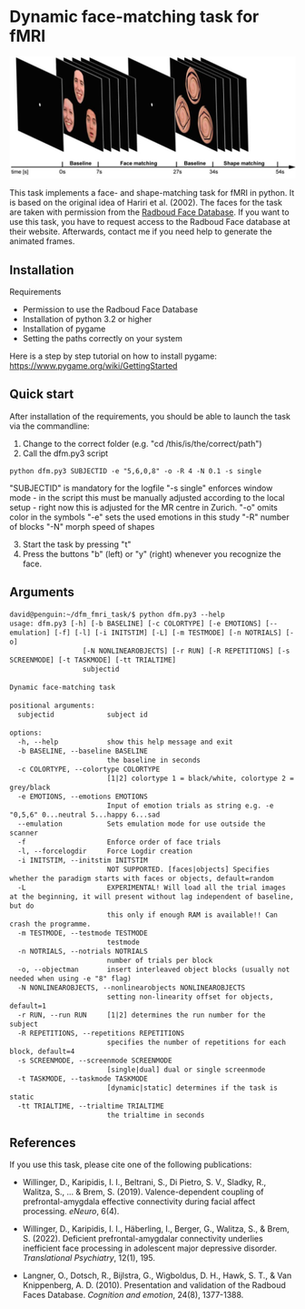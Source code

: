 # Dynamic face-matching task for fMRI

![Overview](https://raw.githubusercontent.com/da-wi/dfm_fmri_task/master/instruction/dfm_fmri_task.png)

This task implements a face- and shape-matching task for fMRI in python. It is based on the original idea of Hariri et al. (2002). The faces for the task are taken with permission from the [Radboud Face Database](https://rafd.socsci.ru.nl/). If you want to use this task, you have to request access to the Radboud Face database at their website. Afterwards, contact me if you need help to generate the animated frames. 

## Installation

Requirements
- Permission to use the Radboud Face Database
- Installation of python 3.2 or higher
- Installation of pygame
- Setting the paths correctly on your system

Here is a step by step tutorial on how to install pygame:
https://www.pygame.org/wiki/GettingStarted

## Quick start

After installation of the requirements, you should be able to launch the task via the commandline:

1. Change to the correct folder (e.g. "cd /this/is/the/correct/path")
2. Call the dfm.py3 script

```
python dfm.py3 SUBJECTID -e "5,6,0,8" -o -R 4 -N 0.1 -s single
```

"SUBJECTID" is mandatory for the logfile
"-s single" enforces window mode - in the script this must be manually adjusted according to the local setup - right now this is adjusted for the MR centre in Zurich.
"-o" omits color in the symbols
"-e" sets the used emotions in this study
"-R" number of blocks
"-N" morph speed of shapes

3. Start the task by pressing "t"
4. Press the buttons "b" (left) or "y" (right) whenever you recognize the face.

## Arguments
```
david@penguin:~/dfm_fmri_task/$ python dfm.py3 --help
usage: dfm.py3 [-h] [-b BASELINE] [-c COLORTYPE] [-e EMOTIONS] [--emulation] [-f] [-l] [-i INITSTIM] [-L] [-m TESTMODE] [-n NOTRIALS] [-o]
                  [-N NONLINEAROBJECTS] [-r RUN] [-R REPETITIONS] [-s SCREENMODE] [-t TASKMODE] [-tt TRIALTIME]
                  subjectid

Dynamic face-matching task

positional arguments:
  subjectid             subject id

options:
  -h, --help            show this help message and exit
  -b BASELINE, --baseline BASELINE
                        the baseline in seconds
  -c COLORTYPE, --colortype COLORTYPE
                        [1|2] colortype 1 = black/white, colortype 2 = grey/black
  -e EMOTIONS, --emotions EMOTIONS
                        Input of emotion trials as string e.g. -e "0,5,6" 0...neutral 5...happy 6...sad
  --emulation           Sets emulation mode for use outside the scanner
  -f                    Enforce order of face trials
  -l, --forcelogdir     Force Logdir creation
  -i INITSTIM, --initstim INITSTIM
                        NOT SUPPORTED. [faces|objects] Specifies whether the paradigm starts with faces or objects, default=random
  -L                    EXPERIMENTAL! Will load all the trial images at the beginning, it will present without lag independent of baseline, but do
                        this only if enough RAM is available!! Can crash the programme.
  -m TESTMODE, --testmode TESTMODE
                        testmode
  -n NOTRIALS, --notrials NOTRIALS
                        number of trials per block
  -o, --objectman       insert interleaved object blocks (usually not needed when using -e "8" flag)
  -N NONLINEAROBJECTS, --nonlinearobjects NONLINEAROBJECTS
                        setting non-linearity offset for objects, default=1
  -r RUN, --run RUN     [1|2] determines the run number for the subject
  -R REPETITIONS, --repetitions REPETITIONS
                        specifies the number of repetitions for each block, default=4
  -s SCREENMODE, --screenmode SCREENMODE
                        [single|dual] dual or single screenmode
  -t TASKMODE, --taskmode TASKMODE
                        [dynamic|static] determines if the task is static
  -tt TRIALTIME, --trialtime TRIALTIME
                        the trialtime in seconds
```

## References

If you use this task, please cite one of the following publications:

- Willinger, D., Karipidis, I. I., Beltrani, S., Di Pietro, S. V., Sladky, R., Walitza, S., ... & Brem, S. (2019). Valence-dependent coupling of prefrontal-amygdala effective connectivity during facial affect processing. _eNeuro_, 6(4).

- Willinger, D., Karipidis, I. I., Häberling, I., Berger, G., Walitza, S., & Brem, S. (2022). Deficient prefrontal-amygdalar connectivity underlies inefficient face processing in adolescent major depressive disorder. _Translational Psychiatry_, 12(1), 195.  

- Langner, O., Dotsch, R., Bijlstra, G., Wigboldus, D. H., Hawk, S. T., & Van Knippenberg, A. D. (2010). Presentation and validation of the Radboud Faces Database. _Cognition and emotion_, 24(8), 1377-1388.